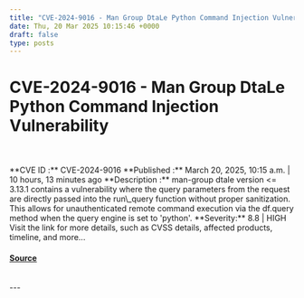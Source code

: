 ```yaml
---
title: "CVE-2024-9016 - Man Group DtaLe Python Command Injection Vulnerability"
date: Thu, 20 Mar 2025 10:15:46 +0000
draft: false
type: posts
---
```

# CVE-2024-9016 - Man Group DtaLe Python Command Injection Vulnerability

<br/>

<br/>
**CVE ID :** CVE-2024-9016  
**Published :** March 20, 2025, 10:15 a.m. | 10 hours, 13 minutes ago  
**Description :** man-group dtale version <= 3.13.1 contains a vulnerability where the query parameters from the request are directly passed into the run\_query function without proper sanitization. This allows for unauthenticated remote command execution via the df.query method when the query engine is set to 'python'.  
**Severity:** 8.8 | HIGH  
Visit the link for more details, such as CVSS details, affected products, timeline, and more...

#### [Source](https://cvefeed.io/vuln/detail/CVE-2024-9016)

<br/>
---
